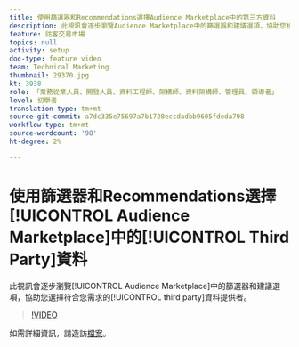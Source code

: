 ```yaml
---
title: 使用篩選器和Recommendations選擇Audience Marketplace中的第三方資料
description: 此視訊會逐步瀏覽Audience Marketplace中的篩選器和建議選項，協助您根據需求選擇正確的第三方資料供應商。
feature: 訪客交易市場
topics: null
activity: setup
doc-type: feature video
team: Technical Marketing
thumbnail: 29370.jpg
kt: 3938
role: 「業務從業人員、開發人員、資料工程師、架構師、資料架構師、管理員、領導者」
level: 初學者
translation-type: tm+mt
source-git-commit: a7dc335e75697a7b1720eccdadbb9605fdeda798
workflow-type: tm+mt
source-wordcount: '98'
ht-degree: 2%

---
```



# 使用篩選器和Recommendations選擇[!UICONTROL Audience Marketplace]中的[!UICONTROL Third Party]資料

此視訊會逐步瀏覽[!UICONTROL Audience Marketplace]中的篩選器和建議選項，協助您選擇符合您需求的[!UICONTROL third party]資料提供者。

>[!VIDEO](https://video.tv.adobe.com/v/29370/?quality=12)

如需詳細資訊，請造訪[檔案](https://docs.adobe.com/content/help/en/audience-manager/user-guide/features/audience-marketplace/audience-marketplace-for-data-buyers/marketplace-data-buyers.html)。
